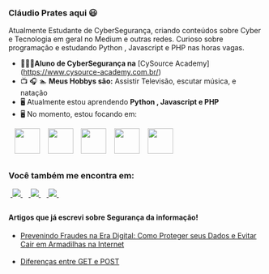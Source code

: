 ### Cláudio Prates aqui 😃
Atualmente Estudante de CyberSegurança, criando conteúdos sobre Cyber e Tecnologia em geral no Medium e outras redes. Curioso sobre programação e estudando Python , Javascript e PHP nas horas vagas.

- 👨🏻‍💻**Aluno de CyberSegurança na**  [CySource Academy] (https://www.cysource-academy.com.br/)
- 📺 🎧 🏊 **Meus Hobbys são:** Assistir Televisão, escutar música, e natação
- 🖥️ Atualmente estou aprendendo **Python , Javascript e PHP**
- 🖥️ No momento, estou focando em:

<div style="display: inline">
 
  &nbsp;&nbsp;&nbsp;<img width='50' height='50' src="https://cdn.jsdelivr.net/gh/devicons/devicon/icons/python/python-original.svg" />
  &nbsp;&nbsp;&nbsp;<img  width='50' height='50' src="https://cdn.jsdelivr.net/gh/devicons/devicon/icons/javascript/javascript-original.svg" />
   &nbsp;&nbsp;&nbsp;<img width='50' height='50' src="https://cdn.jsdelivr.net/gh/devicons/devicon/icons/php/php-original.svg" />
   &nbsp;&nbsp;&nbsp;<img width='50' height='50' src="https://cdn.jsdelivr.net/gh/devicons/devicon/icons/html5/html5-original-wordmark.svg" />
   &nbsp;&nbsp;&nbsp;<img width='50' height='50' src="https://cdn.jsdelivr.net/gh/devicons/devicon/icons/css3/css3-original-wordmark.svg" />

</div> 
         

##

### Você também me encontra em:

&nbsp;<a href="https://www.linkedin.com/in/claudiocesarpratesjuniorpcdadm">
<img src="https://img.shields.io/badge/linkedin-%230077B5.svg?style=for-the-badge&logo=linkedin&logoColor=white">
</a>&nbsp;
&nbsp;<a href="https://www.instagram.com/claudiocesarpratesjunior/">
<img src="https://img.shields.io/badge/Instagram-%23E4405F.svg?style=for-the-badge&logo=Instagram&logoColor=white">
</a>&nbsp;
&nbsp;<a href="https://medium.com/@cpratesjunior">
<img src="https://img.shields.io/badge/Medium-12100E?style=for-the-badge&logo=medium&logoColor=white">
</a>&nbsp;

          

##

#### Artigos que já escrevi sobre Segurança da informação!


- <a href="https://medium.com/p/75bd8115c494/edit">
   Prevenindo Fraudes na Era Digital: Como Proteger seus Dados e Evitar Cair em Armadilhas na Internet
  </a>
  <br><br>
- <a href="https://medium.com/@cpratesjunior/diferen%C3%A7as-entre-get-e-post-a9349f20c4fe">
     Diferenças entre GET e POST
  </a>
  
 
